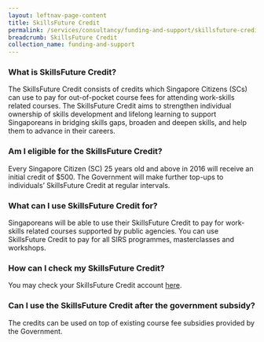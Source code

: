 ```yaml
---
layout: leftnav-page-content
title: SkillsFuture Credit
permalink: /services/consultancy/funding-and-support/skillsfuture-credit
breadcrumb: SkillsFuture Credit
collection_name: funding-and-support
---
```


<h3>What is SkillsFuture Credit?</h3>

The SkillsFuture Credit consists of credits which Singapore Citizens (SCs) can use to pay for out-of-pocket course fees for attending work-skills related courses. The SkillsFuture Credit aims to strengthen individual ownership of skills development and lifelong learning to support Singaporeans in bridging skills gaps, broaden and deepen skills, and help them to advance in their careers.

<h3>Am I eligible for the SkillsFuture Credit?</h3>

Every Singapore Citizen (SC) 25 years old and above in 2016 will receive an initial credit of $500. The Government will make further top-ups to individuals’ SkillsFuture Credit at regular intervals.

<h3>What can I use SkillsFuture Credit for?</h3>

Singaporeans will be able to use their SkillsFuture Credit to pay for work-skills related courses supported by public agencies. You can use SkillsFuture Credit to pay for all SIRS programmes, masterclasses and workshops.

<h3>How can I check my SkillsFuture Credit?</h3>

You may check your SkillsFuture Credit account <a href="http://www.skillsfuture.sg/credit" target="_blank">here</a>.

<h3>Can I use the SkillsFuture Credit after the government subsidy?</h3>

The credits can be used on top of existing course fee subsidies provided by the Government.
